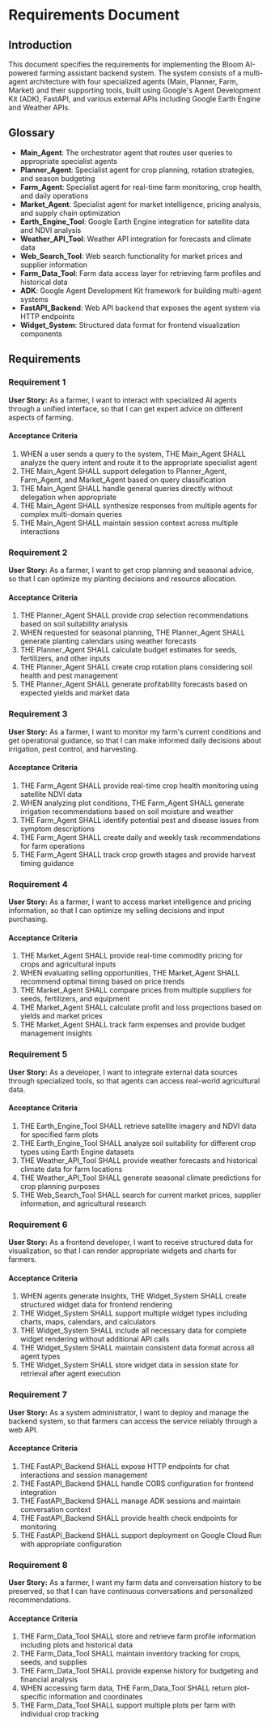 # Requirements Document

## Introduction

This document specifies the requirements for implementing the Bloom AI-powered farming assistant backend system. The system consists of a multi-agent architecture with four specialized agents (Main, Planner, Farm, Market) and their supporting tools, built using Google's Agent Development Kit (ADK), FastAPI, and various external APIs including Google Earth Engine and Weather APIs.

## Glossary

- **Main_Agent**: The orchestrator agent that routes user queries to appropriate specialist agents
- **Planner_Agent**: Specialist agent for crop planning, rotation strategies, and season budgeting
- **Farm_Agent**: Specialist agent for real-time farm monitoring, crop health, and daily operations
- **Market_Agent**: Specialist agent for market intelligence, pricing analysis, and supply chain optimization
- **Earth_Engine_Tool**: Google Earth Engine integration for satellite data and NDVI analysis
- **Weather_API_Tool**: Weather API integration for forecasts and climate data
- **Web_Search_Tool**: Web search functionality for market prices and supplier information
- **Farm_Data_Tool**: Farm data access layer for retrieving farm profiles and historical data
- **ADK**: Google Agent Development Kit framework for building multi-agent systems
- **FastAPI_Backend**: Web API backend that exposes the agent system via HTTP endpoints
- **Widget_System**: Structured data format for frontend visualization components

## Requirements

### Requirement 1

**User Story:** As a farmer, I want to interact with specialized AI agents through a unified interface, so that I can get expert advice on different aspects of farming.

#### Acceptance Criteria

1. WHEN a user sends a query to the system, THE Main_Agent SHALL analyze the query intent and route it to the appropriate specialist agent
2. THE Main_Agent SHALL support delegation to Planner_Agent, Farm_Agent, and Market_Agent based on query classification
3. THE Main_Agent SHALL handle general queries directly without delegation when appropriate
4. THE Main_Agent SHALL synthesize responses from multiple agents for complex multi-domain queries
5. THE Main_Agent SHALL maintain session context across multiple interactions

### Requirement 2

**User Story:** As a farmer, I want to get crop planning and seasonal advice, so that I can optimize my planting decisions and resource allocation.

#### Acceptance Criteria

1. THE Planner_Agent SHALL provide crop selection recommendations based on soil suitability analysis
2. WHEN requested for seasonal planning, THE Planner_Agent SHALL generate planting calendars using weather forecasts
3. THE Planner_Agent SHALL calculate budget estimates for seeds, fertilizers, and other inputs
4. THE Planner_Agent SHALL create crop rotation plans considering soil health and pest management
5. THE Planner_Agent SHALL generate profitability forecasts based on expected yields and market data

### Requirement 3

**User Story:** As a farmer, I want to monitor my farm's current conditions and get operational guidance, so that I can make informed daily decisions about irrigation, pest control, and harvesting.

#### Acceptance Criteria

1. THE Farm_Agent SHALL provide real-time crop health monitoring using satellite NDVI data
2. WHEN analyzing plot conditions, THE Farm_Agent SHALL generate irrigation recommendations based on soil moisture and weather
3. THE Farm_Agent SHALL identify potential pest and disease issues from symptom descriptions
4. THE Farm_Agent SHALL create daily and weekly task recommendations for farm operations
5. THE Farm_Agent SHALL track crop growth stages and provide harvest timing guidance

### Requirement 4

**User Story:** As a farmer, I want to access market intelligence and pricing information, so that I can optimize my selling decisions and input purchasing.

#### Acceptance Criteria

1. THE Market_Agent SHALL provide real-time commodity pricing for crops and agricultural inputs
2. WHEN evaluating selling opportunities, THE Market_Agent SHALL recommend optimal timing based on price trends
3. THE Market_Agent SHALL compare prices from multiple suppliers for seeds, fertilizers, and equipment
4. THE Market_Agent SHALL calculate profit and loss projections based on yields and market prices
5. THE Market_Agent SHALL track farm expenses and provide budget management insights

### Requirement 5

**User Story:** As a developer, I want to integrate external data sources through specialized tools, so that agents can access real-world agricultural data.

#### Acceptance Criteria

1. THE Earth_Engine_Tool SHALL retrieve satellite imagery and NDVI data for specified farm plots
2. THE Earth_Engine_Tool SHALL analyze soil suitability for different crop types using Earth Engine datasets
3. THE Weather_API_Tool SHALL provide weather forecasts and historical climate data for farm locations
4. THE Weather_API_Tool SHALL generate seasonal climate predictions for crop planning purposes
5. THE Web_Search_Tool SHALL search for current market prices, supplier information, and agricultural research

### Requirement 6

**User Story:** As a frontend developer, I want to receive structured data for visualization, so that I can render appropriate widgets and charts for farmers.

#### Acceptance Criteria

1. WHEN agents generate insights, THE Widget_System SHALL create structured widget data for frontend rendering
2. THE Widget_System SHALL support multiple widget types including charts, maps, calendars, and calculators
3. THE Widget_System SHALL include all necessary data for complete widget rendering without additional API calls
4. THE Widget_System SHALL maintain consistent data format across all agent types
5. THE Widget_System SHALL store widget data in session state for retrieval after agent execution

### Requirement 7

**User Story:** As a system administrator, I want to deploy and manage the backend system, so that farmers can access the service reliably through a web API.

#### Acceptance Criteria

1. THE FastAPI_Backend SHALL expose HTTP endpoints for chat interactions and session management
2. THE FastAPI_Backend SHALL handle CORS configuration for frontend integration
3. THE FastAPI_Backend SHALL manage ADK sessions and maintain conversation context
4. THE FastAPI_Backend SHALL provide health check endpoints for monitoring
5. THE FastAPI_Backend SHALL support deployment on Google Cloud Run with appropriate configuration

### Requirement 8

**User Story:** As a farmer, I want my farm data and conversation history to be preserved, so that I can have continuous conversations and personalized recommendations.

#### Acceptance Criteria

1. THE Farm_Data_Tool SHALL store and retrieve farm profile information including plots and historical data
2. THE Farm_Data_Tool SHALL maintain inventory tracking for crops, seeds, and supplies
3. THE Farm_Data_Tool SHALL provide expense history for budgeting and financial analysis
4. WHEN accessing farm data, THE Farm_Data_Tool SHALL return plot-specific information and coordinates
5. THE Farm_Data_Tool SHALL support multiple plots per farm with individual crop tracking
